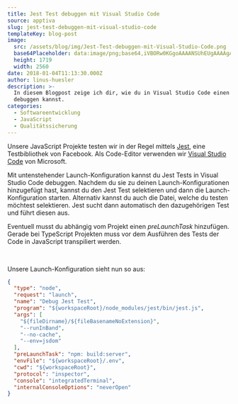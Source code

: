```yaml
---
title: Jest Test debuggen mit Visual Studio Code
source: apptiva
slug: jest-test-debuggen-mit-visual-studio-code
templateKey: blog-post
image:
  src: /assets/blog/img/Jest-Test-debuggen-mit-Visual-Studio-Code.png
  base64Placeholder: data:image/png;base64,iVBORw0KGgoAAAANSUhEUgAAAAgAAAAFCAIAAAD38zoCAAAACXBIWXMAAAsTAAALEwEAmpwYAAAAiElEQVR4nAF9AIL/AKqrq01NTjk5OGpqYIiHfXJuZVFQSTc3LgB2dnkiIiMPDw0lJiVmZmIxLywFBQMAAAAAdnZ3enh8KSgpKSgnW1pXMzMyJycnGxsbAHN1eKmssE1QUSQlJjw+PzI2NzQ3OAoNEAD/9/Td0MrdzsfRyL6ajYehlI6ZjYSGfHQilCsYaR/fdgAAAABJRU5ErkJggg==
  height: 1719
  width: 2560
date: 2018-01-04T11:13:30.000Z
author: linus-huesler
description: >-
  In diesem Blogpost zeige ich dir, wie du in Visual Studio Code einen Jest Test
  debuggen kannst.
categories:
  - Softwareentwicklung
  - JavaScript
  - Qualitätssicherung
---
```


Unsere JavaScript Projekte testen wir in der Regel mittels [Jest](https://jestjs.io/), eine Testbibliothek von Facebook. Als Code-Editor verwenden wir [Visual Studio Code](https://code.visualstudio.com/) von Microsoft.

Mit untenstehender Launch-Konfiguration kannst du Jest Tests in Visual Studio Code debuggen. Nachdem du sie zu deinen Launch-Konfigurationen hinzugefügt hast, kannst du den Jest Test selektieren und dann die Launch-Konfiguration starten. Alternativ kannst du auch die Datei, welche du testen möchtest selektieren. Jest sucht dann automatisch den dazugehörigen Test und führt diesen aus.

Eventuell musst du abhängig vom Projekt einen <em>preLaunchTask</em> hinzufügen. Gerade bei TypeScript Projekten muss vor dem Ausführen des Tests der Code in JavaScript transpiliert werden.

&nbsp;

Unsere Launch-Konfiguration sieht nun so aus:

```json
{
  "type": "node",
  "request": "launch",
  "name": "Debug Jest Test",
  "program": "${workspaceRoot}/node_modules/jest/bin/jest.js",
  "args": [
    "${fileDirname}/${fileBasenameNoExtension}",
    "--runInBand",
    "--no-cache",
    "--env=jsdom"
  ],
  "preLaunchTask": "npm: build:server",
  "envFile": "${workspaceRoot}/.env",
  "cwd": "${workspaceRoot}",
  "protocol": "inspector",
  "console": "integratedTerminal",
  "internalConsoleOptions": "neverOpen"
}
```
